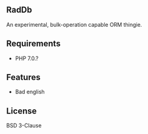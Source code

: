 ## RadDb ##
An experimental, bulk-operation capable ORM thingie.
## Requirements ##
- PHP 7.0.?
## Features ##
- Bad english
## License ##
BSD 3-Clause

